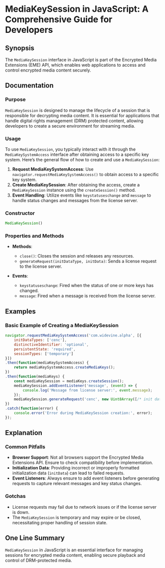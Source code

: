<!--
Meta Description: # MediaKeySession in JavaScript: A Comprehensive Guide for Developers ## Synopsis The `MediaKeySession` interface in JavaScript is part of the Encrypt...
Meta Keywords: mediakeysession, media, license, message, javascript
-->

# MediaKeySession in JavaScript: A Comprehensive Guide for Developers

## Synopsis
The `MediaKeySession` interface in JavaScript is part of the Encrypted Media Extensions (EME) API, which enables web applications to access and control encrypted media content securely.

## Documentation

### Purpose
`MediaKeySession` is designed to manage the lifecycle of a session that is responsible for decrypting media content. It is essential for applications that handle digital rights management (DRM) protected content, allowing developers to create a secure environment for streaming media.

### Usage
To use `MediaKeySession`, you typically interact with it through the `MediaKeySystemAccess` interface after obtaining access to a specific key system. Here’s the general flow of how to create and use a `MediaKeySession`:

1. **Request MediaKeySystemAccess**: Use `navigator.requestMediaKeySystemAccess()` to obtain access to a specific key system.
2. **Create MediaKeySession**: After obtaining the access, create a `MediaKeySession` instance using the `createSession()` method.
3. **Event Handling**: Utilize events like `keystatuseschange` and `message` to handle status changes and messages from the license server.

### Constructor
```javascript
MediaKeySession()
```

### Properties and Methods
- **Methods**:
  - `close()`: Closes the session and releases any resources.
  - `generateRequest(initDataType, initData)`: Sends a license request to the license server.
  
- **Events**:
  - `keystatuseschange`: Fired when the status of one or more keys has changed.
  - `message`: Fired when a message is received from the license server.

## Examples

### Basic Example of Creating a MediaKeySession
```javascript
navigator.requestMediaKeySystemAccess('com.widevine.alpha', [{
    initDataTypes: ['cenc'],
    distinctiveIdentifier: 'optional',
    persistentState: 'required',
    sessionTypes: ['temporary']
}])
.then(function(mediaKeySystemAccess) {
    return mediaKeySystemAccess.createMediaKeys();
})
.then(function(mediaKeys) {
    const mediaKeySession = mediaKeys.createSession();
    mediaKeySession.addEventListener('message', (event) => {
        console.log('Message from license server:', event.message);
    });
    mediaKeySession.generateRequest('cenc', new Uint8Array([/* init data */]));
})
.catch(function(error) {
    console.error('Error during MediaKeySession creation:', error);
});
```

## Explanation

### Common Pitfalls
- **Browser Support**: Not all browsers support the Encrypted Media Extensions API. Ensure to check compatibility before implementation.
- **Initialization Data**: Providing incorrect or improperly formatted initialization data (`initData`) can lead to failed requests.
- **Event Listeners**: Always ensure to add event listeners before generating requests to capture relevant messages and key status changes.

### Gotchas
- License requests may fail due to network issues or if the license server is down.
- The `MediaKeySession` is temporary and may expire or be closed, necessitating proper handling of session state.

## One Line Summary
`MediaKeySession` in JavaScript is an essential interface for managing sessions for encrypted media content, enabling secure playback and control of DRM-protected media.